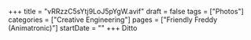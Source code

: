 +++
title = "vRRzzC5sYtj9LoJ5pYgW.avif"
draft = false
tags = ["Photos"]
categories = ["Creative Engineering"]
pages = ["Friendly Freddy (Animatronic)"]
startDate = ""
+++
Ditto
